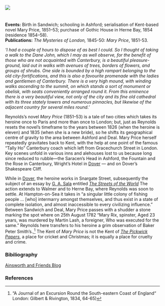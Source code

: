 <html><head></head><body><a href="https://dev.visual-essays.app"><img src="https://dev-visual-essays.netlify.app/images/ve-button.png"/></a> 
<param author="Peter Merchant" banner="/images/banners/19c.jpg" layout="vtl" title="G. W. M. Reynolds (1814 – 1879)" ve-config=""/>

<param aliases="Dane John" eid="Q17647042" ve-entity=""/>
<param aliases="Sandwich" eid="Q26163" ve-entity=""/>
<param aliases="Ashford" eid="Q725261" ve-entity=""/>
<param aliases="Herne Bay" eid="Q929286" ve-entity=""/>
<param aliases="Deal" eid="Q1011096" ve-entity=""/>
<param aliases="Dover" eid="Q179224" ve-entity=""/>
<param aliases="Hampton-on-Sea" eid="Q5646148" ve-entity=""/>
<param aliases="Canterbury" eid="Q29303" ve-entity=""/>
<param aliases="Snargate Street" eid="Q26550125" ve-entity=""/>
<param aliases="Walmer" eid="Q2551894" ve-entity=""/>

#

**Events:** Birth in Sandwich; schooling in Ashford; serialisation of Kent-based novel Mary Price, 1851–53; purchase of Gothic House in Herne Bay, 1854 (residence 1854–58).   
**Publications:** _The Mysteries of London,_ 1845-50: _Mary Price_, 1851-53.   
<param label="Sandwich" url="https://stor.artstor.org/stor/3087858b-da37-4628-9bf4-b8ea685e6b71" ve-image=""/>
<param manifest="https://iiif.juncture-digital.org/wc:G_W_M_Reynolds_Author.jpg/manifest.json" ve-image-v2/>
<param center="Q26163" ve-map="" zoom="10"/>
<param center="Q725261" ve-map="" zoom="10"/>
<param center="Q929286" ve-map="" zoom="10"/>

_‘I had a couple of hours to dispose of as best I could. So I thought of taking a walk to the Dane John, which I may as well observe, for the benefit of those who are not acquainted with Canterbury, is a beautiful pleasure-ground, laid out in walks with avenues of trees, borders of flowers, and groups of shrubs. One side is bounded by a high rampart belonging to the old city-fortifications, and this is also a favourite promenade with the ladies and gentlemen of Canterbury. There is a very high mound, with winding walks ascending to the summit, on which stands a sort of monument or obelisk, with seats conveniently arranged round it. From this eminence there is a very beautiful view, not only of the city and its fine old cathedral with its three stately towers and numerous pinnacles, but likewise of the adjacent country for several miles round.’_
<param manifest="https://iiif.juncture-digital.org/wc:Londres%2C_Edimburgo%2C_Dubl%C3%ADn%2C_1886_107393_%284100573256%29.jpg/manifest.json" ve-image-v2/>
<param manifest="https://iiif.juncture-digital.org/wc:Dane_John_gardens_-_geograph.org.uk_-_746465.jpg/manifest.json" ve-image-v2/>
<param center="Q17647042" ve-map="" zoom="10"/>

Reynolds’s novel _Mary Price_ (1851–53) is a tale of two cities which takes its heroine once to Paris and more than once to London; but, just as Reynolds resets the novel’s timeframe to the years between 1826 (when the heroine is eleven) and 1835 (when she is a new bride), so he shifts its geographical centre of gravity to the area between Ashford and Deal. Mary Price herself repeatedly gravitates back to Kent, with the help at one point of the famous “Tally Ho” Canterbury coach which left from Gracechurch Street in London. Key scenes unfold in various inns and alehouses lost to us because long since reduced to rubble—the Saracen’s Head in Ashford, the Fountain and the Rose in Canterbury, Wright’s Hotel in [Dover](/dickens/19c-dover) — and on Dover’s Shakespeare Cliff. 
<param manifest="https://iiif.juncture-digital.org/gh:kent-map/images/19c/Mary Price on Dover Beach.jpg/manifest.json" ve-image-v2/>
<param manifest="https://iiif.juncture-digital.org/wc:Shakespeare_Cliff%2C_Dover%2C_1849_RMG_BHC1212.tiff/manifest.json" ve-image-v2/>
<param manifest="https://iiif.juncture-digital.org/gh:kent-map/images/19c/TurnerDoverD18185410.jpg/manifest.json" ve-image-v2/>
<param center="Q725261" ve-map="" zoom="10"/>
<param center="Q1011096" ve-map="" zoom="10"/>
<param center="Q23298" ve-map="" zoom="10"/>
<param center="Q29303" ve-map="" zoom="10"/>

While in [Dover](/dickens/19c-dover), the heroine works in Snargate Street, subsequently the subject of an essay by [G. A. Sala](/19c/19c-sala-biography) entitled [_The Streets of the World_](https://search.proquest.com/britishperiodicals/docview/6520718/fulltextPDF/88A85DA9A4A94A39PQ/3?accountid=9869) The action extends to Walmer and to Herne Bay, where Reynolds was soon to settle. At Hampton-on-Sea it takes in “a singular little colony of fishing people … [who] intermarry amongst themselves, and thus exist in a state of complete isolation, and almost inaccessible to every civilizing influence.”  Between Sandwich and Deal, Mary Price passes with a shudder a stone marking the spot where on 25th August 1782 “Mary Rix, spinster, Aged 23 years, was murdered by Martin Lash, a foreigner, Who was executed for the same.” Reynolds here transfers to his heroine a grim observation of Baker Peter Smith’s.,[^ref1] The Kent of _Mary Price_ is not the Kent of [_The Pickwick Papers_](/dickens/pickwick-papers), a place for cricket and Christmas; it is equally a place for cruelty and crime.
<param attribution="Drawn by G. Shepherd" label="Snargate Street Dover, 1830" url="https://stor.artstor.org/stor/1f7f1801-76e2-4b52-8fa1-996e0d735573" ve-image=""/>
<param center="Q26551025" ve-map="" zoom="10"/>
<param center="Q2551894" ve-map="" zoom="10"/>
<param center="Q179224" ve-map="" zoom="10"/>
<param center="Q929286" ve-map="" zoom="10"/>
<param center="Q5646148" ve-map="" zoom="10"/>
<param center="Q26163" ve-map="" zoom="10"/>
<param center="Q1011096" ve-map="" zoom="10"/>


### Bibiliography

[Ainsworth and Friends Blog](https://ainsworthandfriends.wordpress.com/2013/02/13/the-man-who-wasnt-dickens/)

### References

[^ref1]: “A Journal of an Excursion Round the South-eastern Coast of England“ London: Gilbert &amp; Rivington, 1834, 64-65)
</body></html>